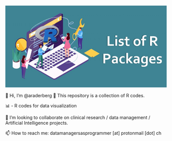 ![Screenshot](RPackagesList.jpg)



👋 Hi, I’m @araderberg 👀 This repository is a collection of R codes.

📊 - R codes for data visualization

💞️ I’m looking to collaborate on clinical research / data management / Artificial Intelligence projects.

📫 How to reach me: datamanagersasprogrammer [at] protonmail [dot] ch
